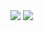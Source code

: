 <img src="https://capsule-render.vercel.app/api?type=waving&color=7acef4&height=100&section=header&text=AboutJay&fontSize=30" />
<img src="https://capsule-render.vercel.app/api?type=rect&text=RECT&fontAlign=30&fontSize=30&desc=Use%20theme&descAlign=60&descAlignY=50&theme=radical" />
